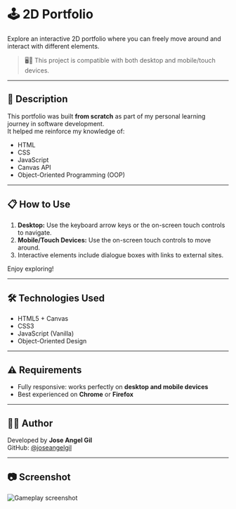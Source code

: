 # 🕹 2D Portfolio

Explore an interactive 2D portfolio where you can freely move around and interact with different elements.
> 🖥️📱 This project is compatible with both desktop and mobile/touch devices.

---

## 🎯 Description

This portfolio was built **from scratch** as part of my personal learning journey in software development.  
It helped me reinforce my knowledge of:

- HTML
- CSS
- JavaScript
- Canvas API
- Object-Oriented Programming (OOP)
  
---

## 📋 How to Use

1. **Desktop:** Use the keyboard arrow keys or the on-screen touch controls to navigate.
2. **Mobile/Touch Devices:** Use the on-screen touch controls to move around.
3. Interactive elements include dialogue boxes with links to external sites.

Enjoy exploring!

---

## 🛠️ Technologies Used

- HTML5 + Canvas
- CSS3
- JavaScript (Vanilla)
- Object-Oriented Design

---

## ⚠️ Requirements

- Fully responsive: works perfectly on **desktop and mobile devices**
- Best experienced on **Chrome** or **Firefox**

---

## 👨‍💻 Author

Developed by **Jose Angel Gil**  
GitHub: [@joseangelgil](https://github.com/joseangelgil)

---

## 📷 Screenshot

![Gameplay screenshot](img/screenshot.png)
